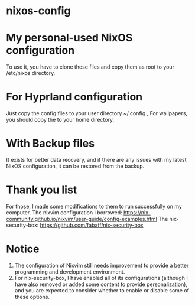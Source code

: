 # nixos-config
# My personal-used NixOS configuration

  To use it, you have to clone these files and copy them as root to your /etc/nixos directory.
  
# For Hyprland configuration
  
  Just copy the config files to your user directory ~/.config , For wallpapers, you should copy the to your home directory.

# With Backup files

  It exists for better data recovery, and if there are any issues with my latest NixOS configuration, it can be restored from the backup.

# Thank you list

  For those, I made some modifications to them to run successfully on my computer.
  The nixvim configuration I borrowed: https://nix-community.github.io/nixvim/user-guide/config-examples.html
  The nix-security-box: https://github.com/fabaff/nix-security-box

# Notice

  1. The configuration of Nixvim still needs improvement to provide a better programming and development environment.
  2. For nix-security-box, I have enabled all of its configurations (although I have also removed or added some content to provide personalization), and you are expected to consider whether to enable or disable some of these options.
